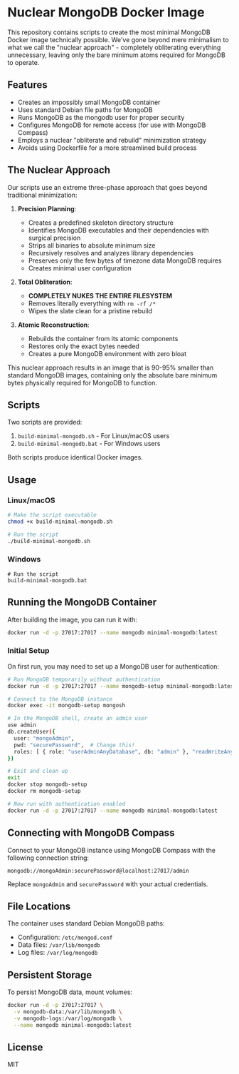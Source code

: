 # Nuclear MongoDB Docker Image

This repository contains scripts to create the most minimal MongoDB Docker image technically possible. We've gone beyond mere minimalism to what we call the "nuclear approach" - completely obliterating everything unnecessary, leaving only the bare minimum atoms required for MongoDB to operate.

## Features

- Creates an impossibly small MongoDB container
- Uses standard Debian file paths for MongoDB
- Runs MongoDB as the mongodb user for proper security
- Configures MongoDB for remote access (for use with MongoDB Compass)
- Employs a nuclear "obliterate and rebuild" minimization strategy
- Avoids using Dockerfile for a more streamlined build process

## The Nuclear Approach

Our scripts use an extreme three-phase approach that goes beyond traditional minimization:

1. **Precision Planning**:
   - Creates a predefined skeleton directory structure
   - Identifies MongoDB executables and their dependencies with surgical precision
   - Strips all binaries to absolute minimum size
   - Recursively resolves and analyzes library dependencies
   - Preserves only the few bytes of timezone data MongoDB requires
   - Creates minimal user configuration
   
2. **Total Obliteration**:
   - **COMPLETELY NUKES THE ENTIRE FILESYSTEM**
   - Removes literally everything with `rm -rf /*`
   - Wipes the slate clean for a pristine rebuild
   
3. **Atomic Reconstruction**:
   - Rebuilds the container from its atomic components
   - Restores only the exact bytes needed
   - Creates a pure MongoDB environment with zero bloat

This nuclear approach results in an image that is 90-95% smaller than standard MongoDB images, containing only the absolute bare minimum bytes physically required for MongoDB to function.

## Scripts

Two scripts are provided:

1. `build-minimal-mongodb.sh` - For Linux/macOS users
2. `build-minimal-mongodb.bat` - For Windows users

Both scripts produce identical Docker images.

## Usage

### Linux/macOS

```bash
# Make the script executable
chmod +x build-minimal-mongodb.sh

# Run the script
./build-minimal-mongodb.sh
```

### Windows

```batch
# Run the script
build-minimal-mongodb.bat
```

## Running the MongoDB Container

After building the image, you can run it with:

```bash
docker run -d -p 27017:27017 --name mongodb minimal-mongodb:latest
```

### Initial Setup

On first run, you may need to set up a MongoDB user for authentication:

```bash
# Run MongoDB temporarily without authentication
docker run -d -p 27017:27017 --name mongodb-setup minimal-mongodb:latest mongod --config /etc/mongod.conf --auth false

# Connect to the MongoDB instance
docker exec -it mongodb-setup mongosh

# In the MongoDB shell, create an admin user
use admin
db.createUser({
  user: "mongoAdmin",
  pwd: "securePassword",  # Change this!
  roles: [ { role: "userAdminAnyDatabase", db: "admin" }, "readWriteAnyDatabase" ]
})

# Exit and clean up
exit
docker stop mongodb-setup
docker rm mongodb-setup

# Now run with authentication enabled
docker run -d -p 27017:27017 --name mongodb minimal-mongodb:latest
```

## Connecting with MongoDB Compass

Connect to your MongoDB instance using MongoDB Compass with the following connection string:

```
mongodb://mongoAdmin:securePassword@localhost:27017/admin
```

Replace `mongoAdmin` and `securePassword` with your actual credentials.

## File Locations

The container uses standard Debian MongoDB paths:

- Configuration: `/etc/mongod.conf`
- Data files: `/var/lib/mongodb`
- Log files: `/var/log/mongodb`

## Persistent Storage

To persist MongoDB data, mount volumes:

```bash
docker run -d -p 27017:27017 \
  -v mongodb-data:/var/lib/mongodb \
  -v mongodb-logs:/var/log/mongodb \
  --name mongodb minimal-mongodb:latest
```

## License

MIT